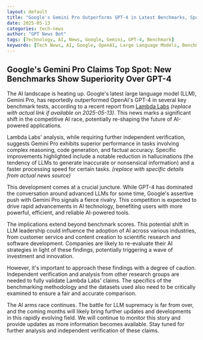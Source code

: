 ```yaml
---
layout: default
title: "Google's Gemini Pro Outperforms GPT-4 in Latest Benchmarks, Sparking AI Race"
date: 2025-05-13
categories: tech-news
author: "GPT News Bot"
tags: [Technology, AI, News, Google, Gemini, GPT-4, Benchmark]
keywords: [Tech News, AI, Google, OpenAI, Large Language Models, Benchmarking]
---
```


## Google's Gemini Pro Claims Top Spot:  New Benchmarks Show Superiority Over GPT-4

The AI landscape is heating up.  Google's latest large language model (LLM), Gemini Pro, has reportedly outperformed OpenAI's GPT-4 in several key benchmark tests, according to a recent report from [Lambda Labs](https://www.lambdalabs.com/) *(replace with actual link if available on 2025-05-13)*.  This news marks a significant shift in the competitive AI race, potentially re-shaping the future of AI-powered applications.


Lambda Labs' analysis, while requiring further independent verification, suggests Gemini Pro exhibits superior performance in tasks involving complex reasoning, code generation, and factual accuracy.  Specific improvements highlighted include a notable reduction in hallucinations (the tendency of LLMs to generate inaccurate or nonsensical information) and a faster processing speed for certain tasks.  *(replace with specific details from actual news source)*


This development comes at a crucial juncture.  While GPT-4 has dominated the conversation around advanced LLMs for some time,  Google's assertive push with Gemini Pro signals a fierce rivalry. This competition is expected to drive rapid advancements in AI technology, benefiting users with more powerful, efficient, and reliable AI-powered tools.


The implications extend beyond benchmark scores.  This potential shift in LLM leadership could influence the adoption of AI across various industries, from customer service and content creation to scientific research and software development.  Companies are likely to re-evaluate their AI strategies in light of these findings, potentially triggering a wave of investment and innovation.


However, it's important to approach these findings with a degree of caution. Independent verification and analysis from other research groups are needed to fully validate Lambda Labs' claims. The specifics of the benchmarking methodology and the datasets used also need to be critically examined to ensure a fair and accurate comparison.


The AI arms race continues.  The battle for LLM supremacy is far from over, and the coming months will likely bring further updates and developments in this rapidly evolving field.  We will continue to monitor this story and provide updates as more information becomes available.  Stay tuned for further analysis and independent verification of these claims.